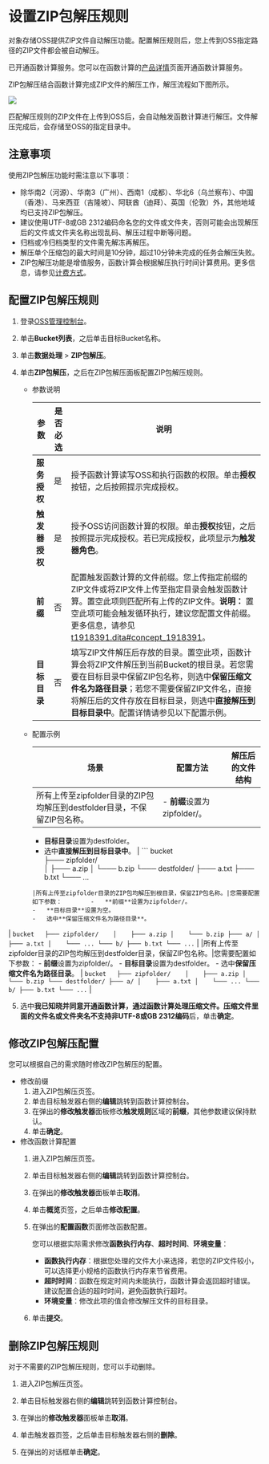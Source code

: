 # 设置ZIP包解压规则

对象存储OSS提供ZIP文件自动解压功能。配置解压规则后，您上传到OSS指定路径的ZIP文件都会被自动解压。

已开通函数计算服务。您可以在函数计算的[产品详情](https://www.aliyun.com/product/fc?spm=a2c4g.11186623.2.22.42851744QQmTLY)页面开通函数计算服务。

ZIP包解压结合函数计算完成ZIP文件的解压工作，解压流程如下图所示。

![](https://static-aliyun-doc.oss-accelerate.aliyuncs.com/assets/img/zh-CN/9025896061/p38103.png)

匹配解压规则的ZIP文件在上传到OSS后，会自动触发函数计算进行解压。文件解压完成后，会存储至OSS的指定目录中。

## 注意事项

使用ZIP包解压功能时需注意以下事项：

-   除华南2（河源）、华南3（广州）、西南1（成都）、华北6（乌兰察布）、中国（香港）、马来西亚（吉隆坡）、阿联酋（迪拜）、英国（伦敦）外，其他地域均已支持ZIP包解压。
-   建议使用UTF-8或GB 2312编码命名您的文件或文件夹，否则可能会出现解压后的文件或文件夹名称出现乱码、解压过程中断等问题。
-   归档或冷归档类型的文件需先解冻再解压。
-   解压单个压缩包的最大时间是10分钟，超过10分钟未完成的任务会解压失败。
-   ZIP包解压功能是增值服务，函数计算会根据解压执行时间计算费用。更多信息，请参见[计费方式](https://help.aliyun.com/document_detail/54301.html)。

## 配置ZIP包解压规则

1.  登录[OSS管理控制台](https://oss.console.aliyun.com/)。

2.  单击**Bucket列表**，之后单击目标Bucket名称。

3.  单击**数据处理** \> **ZIP包解压**。

4.  单击**ZIP包解压**，之后在ZIP包解压面板配置ZIP包解压规则。

    -   参数说明

        |参数|是否必选|说明|
        |--|----|--|
        |**服务授权**|是|授予函数计算读写OSS和执行函数的权限。单击**授权**按钮，之后按照提示完成授权。 |
        |**触发器授权**|是|授予OSS访问函数计算的权限。单击**授权**按钮，之后按照提示完成授权。若已完成授权，此项显示为**触发器角色**。 |
        |**前缀**|否|配置触发函数计算的文件前缀。您上传指定前缀的ZIP文件或将ZIP文件上传至指定目录会触发函数计算。置空此项则匹配所有上传的ZIP文件。**说明：** 置空此项可能会触发循环执行，建议您配置文件前缀。更多信息，请参见[t1918391.dita\#concept\_1918391]()。 |
        |**目标目录**|否|填写ZIP文件解压后存放的目录。置空此项，函数计算会将ZIP文件解压到当前Bucket的根目录。若您需要在目标目录中保留ZIP包名称，则选中**保留压缩文件名为路径目录**；若您不需要保留ZIP文件名，直接将解压后的文件存放在目标目录，则选中**直接解压到目标目录中**。配置详情请参见以下配置示例。|

    -   配置示例

        |场景|配置方法|解压后的文件结构|
        |--|----|--------|
        |所有上传至zipfolder目录的ZIP包均解压到destfolder目录，不保留ZIP包名称。|        -   **前缀**设置为zipfolder/。
        -   **目标目录**设置为destfolder。
        -   选中**直接解压到目标目录中**。
|        ```
bucket  
├─── zipfolder/   
│    ├─── a.zip
│    └─── b.zip
└─── destfolder/
     ├─── a.txt
     ├─── b.txt
     └─── ...
        ``` |
        |所有上传至zipfolder目录的ZIP包均解压到根目录，保留ZIP包名称。|您需要配置如下参数：        -   **前缀**设置为zipfolder/。
        -   **目标目录**设置为空。
        -   选中**保留压缩文件名为路径目录**。
|        ```
bucket  
├─── zipfolder/   
│    ├─── a.zip
│    └─── b.zip
├─── a/
│    ├─── a.txt
│    └─── ...
└─── b/
     ├─── b.txt
     └─── ...
        ``` |
        |所有上传至zipfolder目录的ZIP包均解压到destfolder目录，保留ZIP包名称。|您需要配置如下参数：        -   **前缀**设置为zipfolder/。
        -   **目标目录**设置为destfolder。
        -   选中**保留压缩文件名为路径目录**。
|        ```
bucket  
├─── zipfolder/   
│    ├─── a.zip
│    └─── b.zip
└─── destfolder/
     ├─── a/
     │    ├─── a.txt
     │    └─── ...
     └─── b/
          ├─── b.txt
          └─── ...
        ``` |

5.  选中**我已知晓并同意开通函数计算，通过函数计算处理压缩文件。压缩文件里面的文件名或文件夹名不支持非UTF-8或GB 2312编码**后，单击**确定**。


## 修改ZIP包解压配置

您可以根据自己的需求随时修改ZIP包解压的配置。

-   修改前缀
    1.  进入ZIP包解压页签。
    2.  单击目标触发器右侧的**编辑**跳转到函数计算控制台。
    3.  在弹出的**修改触发器**面板修改**触发规则**区域的**前缀**，其他参数建议保持默认。
    4.  单击**确定**。
-   修改函数计算配置
    1.  进入ZIP包解压页签。
    2.  单击目标触发器右侧的**编辑**跳转到函数计算控制台。
    3.  在弹出的**修改触发器**面板单击**取消**。
    4.  单击**概览**页签，之后单击**修改配置**。
    5.  在弹出的**配置函数**页面修改函数配置。

        您可以根据实际需求修改**函数执行内存**、**超时时间**、**环境变量**：

        -   **函数执行内存**：根据您处理的文件大小来选择，若您的ZIP文件较小，可以选择更小规格的函数执行内存来节省费用。
        -   **超时时间**：函数在规定时间内未能执行，函数计算会返回超时错误。建议配置合适的超时时间，避免函数执行超时。
        -   **环境变量**：修改此项的值会修改解压文件的目标目录。
    6.  单击**提交**。

## 删除ZIP包解压规则

对于不需要的ZIP包解压规则，您可以手动删除。

1.  进入ZIP包解压页签。

2.  单击目标触发器右侧的**编辑**跳转到函数计算控制台。

3.  在弹出的**修改触发器**面板单击**取消**。

4.  单击触发器页签，之后单击目标触发器右侧的**删除**。

5.  在弹出的对话框单击**确定**。



